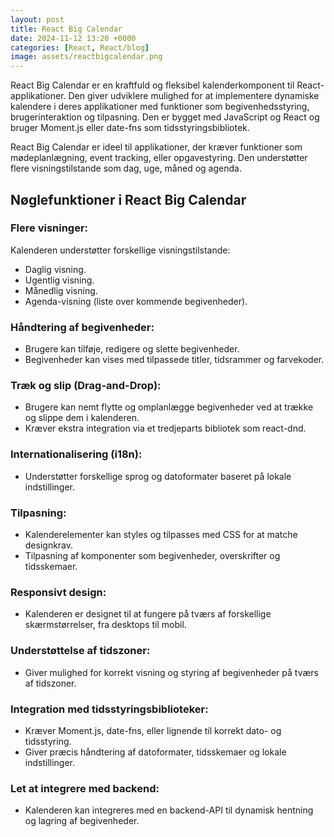 ```yaml
---
layout: post
title: React Big Calendar
date: 2024-11-12 13:20 +0000
categories: [React, React/blog]
image: assets/reactbigcalendar.png
---
```


React Big Calendar er en kraftfuld og fleksibel kalenderkomponent til React-applikationer. Den giver udviklere mulighed for at implementere dynamiske kalendere i deres applikationer med funktioner som begivenhedsstyring, brugerinteraktion og tilpasning. Den er bygget med JavaScript og React og bruger Moment.js eller date-fns som tidsstyringsbibliotek.

React Big Calendar er ideel til applikationer, der kræver funktioner som mødeplanlægning, event tracking, eller opgavestyring. Den understøtter flere visningstilstande som dag, uge, måned og agenda.

## Nøglefunktioner i React Big Calendar

### Flere visninger:

Kalenderen understøtter forskellige visningstilstande:
- Daglig visning.
- Ugentlig visning.
- Månedlig visning.
- Agenda-visning (liste over kommende begivenheder).

### Håndtering af begivenheder:

- Brugere kan tilføje, redigere og slette begivenheder.
- Begivenheder kan vises med tilpassede titler, tidsrammer og farvekoder.

### Træk og slip (Drag-and-Drop):

- Brugere kan nemt flytte og omplanlægge begivenheder ved at trække og slippe dem i kalenderen.
- Kræver ekstra integration via et tredjeparts bibliotek som react-dnd.

### Internationalisering (i18n):

- Understøtter forskellige sprog og datoformater baseret på lokale indstillinger.

### Tilpasning:

- Kalenderelementer kan styles og tilpasses med CSS for at matche designkrav.
- Tilpasning af komponenter som begivenheder, overskrifter og tidsskemaer.

### Responsivt design:

- Kalenderen er designet til at fungere på tværs af forskellige skærmstørrelser, fra desktops til mobil.

### Understøttelse af tidszoner:

- Giver mulighed for korrekt visning og styring af begivenheder på tværs af tidszoner.

### Integration med tidsstyringsbiblioteker:

- Kræver Moment.js, date-fns, eller lignende til korrekt dato- og tidsstyring.
- Giver præcis håndtering af datoformater, tidsskemaer og lokale indstillinger.

### Let at integrere med backend:

- Kalenderen kan integreres med en backend-API til dynamisk hentning og lagring af begivenheder.
